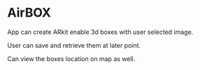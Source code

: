 # AirBOX

App can create ARkit enable 3d boxes with user selected image. 


User can save and retrieve them at later point.

Can view the boxes location on map as well.
